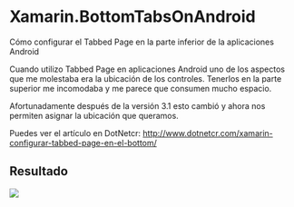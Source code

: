 # Xamarin.BottomTabsOnAndroid
Cómo configurar el Tabbed Page en la parte inferior de la aplicaciones Android

Cuando utilizo Tabbed Page en aplicaciones Android uno de los aspectos que me molestaba era la ubicación de los controles. Tenerlos en la parte superior me incomodaba y me parece que consumen mucho espacio.

Afortunadamente después de la versión 3.1 esto cambió y ahora nos permiten asignar la ubicación que queramos.

Puedes ver el artículo en DotNetcr:
http://www.dotnetcr.com/xamarin-configurar-tabbed-page-en-el-bottom/

## Resultado

<img src="http://www.dotnetcr.com/wp-content/uploads/2019/02/ejemplo-tap-02.png" />
